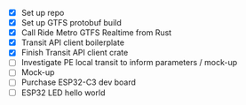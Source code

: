 - [x] Set up repo 
- [x] Set up GTFS protobuf build
- [x] Call Ride Metro GTFS Realtime from Rust
- [x] Transit API client boilerplate
- [x] Finish Transit API client crate
- [ ] Investigate PE local transit to inform parameters / mock-up 
- [ ] Mock-up
- [ ] Purchase ESP32-C3 dev board
- [ ] ESP32 LED hello world

